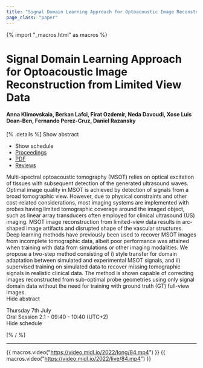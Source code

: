 ```yaml
---
title: "Signal Domain Learning Approach for Optoacoustic Image Reconstruction from Limited View Data"
page_class: "paper"
---
```


{% import "_macros.html" as macros %}

# Signal Domain Learning Approach for Optoacoustic Image Reconstruction from Limited View Data

#### Anna Klimovskaia, Berkan Lafci, Firat Ozdemir, Neda Davoudi, Xose Luis Dean-Ben, Fernando Perez-Cruz, Daniel Razansky

[% .details %]
<a class="toggle_visibility" data-selector=".abstract" data-level="3">Show abstract</a>
- <a class="toggle_visibility" data-selector=".schedule" data-level="3">Show schedule</a>
- <a href="">Proceedings</a>
- <a href="https://openreview.net/pdf?id=9NOyrfUBtx1">PDF</a>
- <a href="https://openreview.net/forum?id=9NOyrfUBtx1">Reviews</a>

<p>
    <span class="abstract">
        Multi-spectral optoacoustic tomography (MSOT) relies on optical excitation of tissues with subsequent detection of the generated ultrasound waves. Optimal image quality in MSOT is achieved by detection of signals from a broad tomographic view. However, due to physical constraints and other cost-related considerations, most imaging systems are implemented with probes having limited tomographic coverage around the imaged object, such as linear array transducers often employed for clinical ultrasound (US) imaging. MSOT image reconstruction from limited-view data results in arc-shaped image artifacts and disrupted shape of the vascular structures. Deep learning methods have previously been used to recover MSOT images from incomplete tomographic data, albeit poor performance was attained when training with data from simulations or other imaging modalities. We propose a two-step method consisting of i) style transfer for domain adaptation between simulated and experimental MSOT signals, and ii) supervised training on simulated data to recover missing tomographic signals in realistic clinical data. The method is shown capable of correcting images reconstructed from sub-optimal probe geometries using only signal domain data without the need for training with ground truth (GT) full-view images.
        <br>
        <span class="actions"><a class="toggle_visibility" data-level="2">Hide abstract</a></span>
    </span>
</p>

<p>
    <span class="schedule">
        Thursday 7th July<br>Oral Session 2.1 - 09:40 - 10:40  (UTC+2)
        <br>
        <span class="actions"><a class="toggle_visibility" data-level="2">Hide schedule</a></span>
    </span>
</p>

[% / %]


---

{{ macros.video("https://video.midl.io/2022/long/84.mp4") }}
{{ macros.video("https://video.midl.io/2022/live/84.mp4") }}